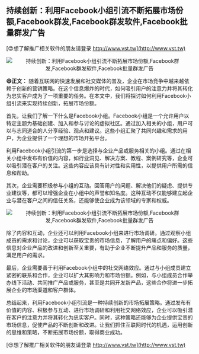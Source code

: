 ## **持续创新：利用Facebook小组引流不断拓展市场份额,Facebook群发,Facebook群发软件,Facebook批量群发广告**

[😍想了解推广相关软件的朋友请登录 http://www.vst.tw](http://www.vst.tw)

 <center><img src="https://vst.tw/MP4/tuiguang/png/5.png" alt="持续创新：利用Facebook小组引流不断拓展市场份额,Facebook群发,Facebook群发软件,Facebook批量群发广告"></center>

**😄正文：**
随着互联网的快速发展和社交媒体的普及，企业在市场竞争中越来越依赖于创新的营销策略。在这个信息爆炸的时代，如何吸引用户的注意力并将其转化为忠实客户成为了一项重要的任务。在本文中，我们将探讨如何利用Facebook小组引流来实现持续创新，拓展市场份额。

首先，让我们了解一下什么是Facebook小组。Facebook小组是一个允许用户以特定主题为基础创建、加入和参与讨论的虚拟社区。通过加入相关的小组，用户可以与志同道合的人分享经验、观点和建议。这些小组汇聚了共同兴趣和需求的用户，为企业提供了一个理想的市场开拓平台。

利用Facebook小组引流的第一步是选择与企业产品或服务相关的小组。通过在相关小组中发布有价值的内容，如行业洞见、解决方案、教程、案例研究等，企业可以吸引潜在客户的关注。这些内容应该具有针对性和实用性，以提供用户所需的信息和帮助。

其次，企业需要积极参与小组的互动。回答用户的问题、解决他们的疑虑、提供专业建议等，都可以增强企业在小组中的声誉和知名度。这种互动不仅能够建立起企业与潜在客户之间的信任关系，还能够使企业成为该领域的专家和权威。

 <center><img src="https://vst.tw/MP4/tuiguang/png/1.png" alt="持续创新：利用Facebook小组引流不断拓展市场份额,Facebook群发,Facebook群发软件,Facebook批量群发广告"></center>

除了内容和互动，企业还可以利用Facebook小组来进行市场调研。通过观察小组成员的需求和讨论，企业可以获取宝贵的市场信息，了解用户的痛点和偏好。这些信息对企业产品的改进和创新至关重要，有助于企业不断提升产品和服务的质量，满足用户的需求。

最后，企业需要善于利用Facebook小组中的社交网络效应。通过与小组成员建立紧密的联系和合作，企业可以扩大其影响力和市场份额。例如，与小组成员合作举办线下活动、共同推广产品或服务，甚至是共同开发新产品，这些合作将进一步拓展企业的市场渠道和客户群体。

总结起来，利用Facebook小组引流是一种持续创新的市场拓展策略。通过发布有价值的内容、积极参与互动、进行市场调研和利用社交网络效应，企业可以吸引潜在客户的注意力并将其转化为忠实客户。同时，这种策略还能够为企业提供宝贵的市场信息，促使产品的不断创新和改进。让我们抓住互联网时代的机遇，运用创新的思维和策略，不断拓展市场份额，取得商业成功。

[😍想了解推广相关软件的朋友请登录 http://www.vst.tw](http://www.vst.tw)



